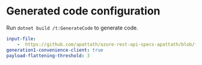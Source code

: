 # Generated code configuration

Run `dotnet build /t:GenerateCode` to generate code.

``` yaml
input-file:
    -  https://github.com/apattath/azure-rest-api-specs-apattath/blob/fd6518a294e6968a77bbad6ce412e736c803337f/specification/communication/data-plane/Email/preview/2021-10-01-preview/CommunicationServicesEmail.json
generation1-convenience-client: true
payload-flattening-threshold: 3
```